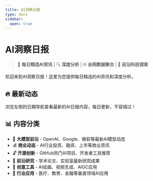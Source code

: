 ```yaml
---
title: AI洞察日报
type: docs
sidebar:
  open: true
---
```


# AI洞察日报

> 📰 **每日精选AI资讯** | 🔍 **深度分析** | 🌐 **全网数据聚合** | 🚀 **前沿科技探索**

欢迎来到AI洞察日报！这里为您提供每日精选的AI资讯和深度分析。

## 🔥 最新动态

浏览左侧的日期导航查看最新的AI日报内容，每日更新，不容错过！

## 📊 内容分类

- 🤖 **大模型前沿** - OpenAI、Google、微软等最新AI模型动态
- 💰 **商业动态** - AI行业投资、融资、上市等商业资讯  
- 🔓 **开源创新** - GitHub热门AI项目、开发者工具推荐
- 🔬 **前沿研究** - 学术论文、实验室最新研究成果
- 🎨 **创意工具** - AI绘画、视频生成、AIGC应用
- 🏢 **行业应用** - 医疗、教育、金融等垂直领域AI应用
